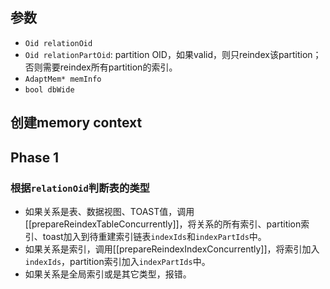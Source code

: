 ## 参数
- `Oid relationOid`
- `Oid relationPartOid`: partition OID，如果valid，则只reindex该partition；否则需要reindex所有partition的索引。
- `AdaptMem* memInfo`
- `bool dbWide`
## 创建memory context
## Phase 1
### 根据`relationOid`判断表的类型
- 如果关系是表、数据视图、TOAST值，调用[[prepareReindexTableConcurrently]]，将关系的所有索引、partition索引、toast加入到待重建索引链表`indexIds`和`indexPartIds`中。
- 如果关系是索引，调用[[prepareReindexIndexConcurrently]]，将索引加入`indexIds`，partition索引加入`indexPartIds`中。
- 如果关系是全局索引或是其它类型，报错。
